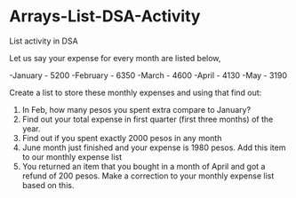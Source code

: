 # Arrays-List-DSA-Activity
List activity in DSA

Let us say your expense for every month are listed below,

-January - 5200
-February - 6350
-March - 4600
-April - 4130
-May - 3190

Create a list to store these monthly expenses and using that find out:
1. In Feb, how many pesos you spent extra compare to January?
2. Find out your total expense in first quarter (first three months) of the year.
3. Find out if you spent exactly 2000 pesos in any month
4. June month just finished and your expense is 1980 pesos. Add this item to our monthly expense list
5. You returned an item that you bought in a month of April and got a refund of 200 pesos. Make a correction to your monthly expense list based on this.
